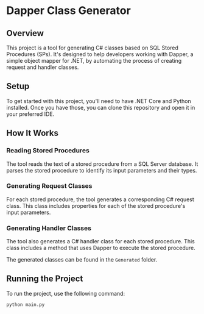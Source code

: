 # Dapper Class Generator

## Overview

This project is a tool for generating C# classes based on SQL Stored Procedures (SPs). It's designed to help developers working with Dapper, a simple object mapper for .NET, by automating the process of creating request and handler classes.

## Setup

To get started with this project, you'll need to have .NET Core and Python installed. Once you have those, you can clone this repository and open it in your preferred IDE.

## How It Works

### Reading Stored Procedures

The tool reads the text of a stored procedure from a SQL Server database. It parses the stored procedure to identify its input parameters and their types.

### Generating Request Classes

For each stored procedure, the tool generates a corresponding C# request class. This class includes properties for each of the stored procedure's input parameters.

### Generating Handler Classes

The tool also generates a C# handler class for each stored procedure. This class includes a method that uses Dapper to execute the stored procedure.

The generated classes can be found in the `Generated` folder.

## Running the Project

To run the project, use the following command:

```sh
python main.py
```
